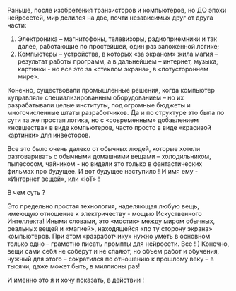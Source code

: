Раньше, после изобретения транзисторов и компьютеров, но ДО эпохи нейросетей, мир делился на две, почти независимых друг от друга части:

1. Электроника – магнитофоны, телевизоры, радиоприемники и так далее, работающие по простейшей, один раз заложенной логике;
2. Компьютеры – устройства, в которых «за экраном» жила магия – результат работы программ, а в дальнейшем – интернет, музыка, картинки - но все это за «стеклом экрана», в «потустороннем мире». 

Конечно, существовали промышленные решения, когда компьютер «управлял» специализированным оборудованием – но их разрабатывали целые институты, под огромные бюджеты и многочисленные штаты разработчиков. Да и по структуре это была по сути та же простая логика, но с «современным» добавлением «новшества» в виде компьютеров, часто просто в виде «красивой картинки» для инвесторов.

Все это было очень далеко от обычных людей, которые хотели разговаривать с обычными домашними вещами – холодильником, пылесосом, чайником - но видели это только в фантастических фильмах про будущее. 
И вот будущее наступило ! И имя ему - «Интернет вещей», или «IoT» ! 

В чем суть ? 

Это предельно простая технология, наделяющая любую вещь, имеющую отношение к электричеству - мощью Искуственного Интеллекта! Иными словами, это «мостик» между миром обычных, реальных вещей и «магией», находящейся «по ту сторону экрана» компьютеров.
При этом «разработчику» нужно уметь в основном только одно – грамотно писать промпты для нейросети. Все ! ) 
Конечно, вещи сами себя не соберут и не спаяют, но объем работ и обучения, нужный для этого – сократился по отношению к прошлому веку – в тысячи, даже может быть, в миллионы раз!

И именно это я и хочу показать, в действии !
